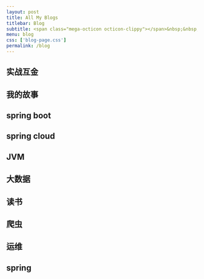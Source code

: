 ```yaml
---
layout: post
title: All My Blogs
titlebar: Blog
subtitle: <span class="mega-octicon octicon-clippy"></span>&nbsp;&nbsp; Take notes about everything new
menu: blog
css: ['blog-page.css']
permalink: /blog
---
```



## 实战互金

<!-- - [百亿互金平台技术栈大起底](http://../arch/2017/06/30/technology-stack.html)
- [从零到百亿互联网金融架构发展史](http://../%E6%9E%B6%E6%9E%84/2017/01/10/%E4%BB%8E%E9%9B%B6%E5%88%B0%E7%99%BE%E4%BA%BF%E4%BA%92%E8%81%94%E7%BD%91%E9%87%91%E8%9E%8D%E6%9E%B6%E6%9E%84%E5%8F%91%E5%B1%95%E5%8F%B2.html)
- [一次生产事故的优化经历](http://../%E4%BC%98%E5%8C%96/2017/02/06/%E4%B8%80%E6%AC%A1%E7%94%9F%E4%BA%A7%E4%BA%8B%E6%95%85%E7%9A%84%E4%BC%98%E5%8C%96%E7%BB%8F%E5%8E%86.html)  
- [一次dns缓存引发的惨案](http://../%E4%BC%98%E5%8C%96/2017/02/09/%E4%B8%80%E6%AC%A1dns%E7%BC%93%E5%AD%98%E5%BC%95%E5%8F%91%E7%9A%84%E6%83%A8%E6%A1%88.html)  
- [一个脚本引发的血案](http://../%E4%BC%98%E5%8C%96/2017/02/12/%E4%B8%80%E4%B8%AA%E8%84%9A%E6%9C%AC%E5%BC%95%E5%8F%91%E7%9A%84%E8%A1%80%E6%A1%88.html)  
- [互联网金融大战黑客](http://../%E4%BC%98%E5%8C%96/2017/02/15/%E4%BA%92%E8%81%94%E7%BD%91%E9%87%91%E8%9E%8D%E5%A4%A7%E6%88%98%E9%BB%91%E5%AE%A2.html)  
- [百亿互金平台救火故事](http://../%E4%BC%98%E5%8C%96/2017/02/16/%E7%99%BE%E4%BA%BF%E4%BA%92%E9%87%91%E5%B9%B3%E5%8F%B0%E6%95%91%E7%81%AB%E6%95%85%E4%BA%8B.html)  
- [如何做一个对账系统](http://../pay/2017/06/13/reconciliation-system.html)  
- [定时任务发展史(一)](http://../java/2017/06/28/timer-task-develop-1.html)  
- [定时任务发展史(二)](http://../java/2017/06/29/timer-task-develop-2.html)   -->

## 我的故事

<!-- - [救人一命是怎样的体验？](http://../life/2017/06/25/save-a-life.html)  
- [老板和易筋经的故事](http://../blog/2017/09/17/boss-anxious.html)  
- [高中毕业，我想出去看看](http://../life/2017/07/03/pingjing-life.html)  
- [思维的局限](http://../life/2017/05/19/Limitations-of-thinking.html)
- [如何在微信公众号优雅的展示代码](http://../other/2017/05/15/wechat-markdown.html)
- [给你1000万你可以把生活过的更好吗？](http://../life/2017/05/05/1000-and-life.html)
- [你看那个人他像一条狗](http://../career/2017/03/26/programmer-confused.html)
- [那些年，我们租过的房子](http://../life/2017/04/21/house-rented.html)
- [六年程序生涯](http://../%E5%85%AD%E5%B9%B4/2016/11/20/%E5%85%AD%E5%B9%B4%E7%A8%8B%E5%BA%8F%E7%94%9F%E6%B6%AF.html)
- [程序员该用哪种姿势来理财](http://../%E7%94%9F%E6%B4%BB/2016/05/08/%E7%A8%8B%E5%BA%8F%E5%91%98%E8%AF%A5%E7%94%A8%E5%93%AA%E7%A7%8D%E5%A7%BF%E5%8A%BF%E6%9D%A5%E7%90%86%E8%B4%A2.html)
- [2016颠倒梦想,2017静心前行](http://../%E7%94%9F%E6%B4%BB/2017/01/01/2016%E9%A2%A0%E5%80%92%E6%A2%A6%E6%83%B3,2017%E9%9D%99%E5%BF%83%E5%89%8D%E8%A1%8C.html)
- [发现另外一个世界-网盘关闭背后](http://../%E7%94%9F%E6%B4%BB/2017/01/18/%E5%8F%91%E7%8E%B0%E5%8F%A6%E5%A4%96%E4%B8%80%E4%B8%AA%E4%B8%96%E7%95%8C.html)
- [我开通了微信公众号](http://../life/2017/04/26/open-wechat.html)
- [大案](http://../life/2017/07/06/big-case.html)  
- [谁说国产无好片](http://../movie/2017/08/06/china-good-movie.html)  
- [童年趣事](http://../life/2017/07/29/childhood-fun.html)   -->


## spring boot 

<!-- - [Spring Boot 精选达人课程，欢迎关注！](http://gitbook.cn/gitchat/column/59f5daa149cd4330613605ba)  
- [springboot(一)：入门篇](http://../springboot/2016/01/06/springboot(%E4%B8%80)-%E5%85%A5%E9%97%A8%E7%AF%87.html)
- [springboot(二)：web综合开发](http://../springboot/2016/02/03/springboot(%E4%BA%8C)-web%E7%BB%BC%E5%90%88%E5%BC%80%E5%8F%91.html)
- [springboot(三)：Spring boot中Redis的使用](http://../springboot/2016/03/06/springboot(%E4%B8%89)-Spring-Boot%E4%B8%ADRedis%E7%9A%84%E4%BD%BF%E7%94%A8.html)
- [springboot(四)：thymeleaf使用详解](http://../springboot/2016/05/01/springboot(%E5%9B%9B)-thymeleaf%E4%BD%BF%E7%94%A8%E8%AF%A6%E8%A7%A3.html)
- [springboot(五)：spring data jpa的使用](http://../springboot/2016/08/20/springboot(%E4%BA%94)-spring-data-jpa%E7%9A%84%E4%BD%BF%E7%94%A8.html)
- [springboot(六)：如何优雅的使用mybatis](http://../springboot/2016/11/06/springboot(%E5%85%AD)-%E5%A6%82%E4%BD%95%E4%BC%98%E9%9B%85%E7%9A%84%E4%BD%BF%E7%94%A8mybatis.html)
- [springboot(七)：springboot+mybatis多数据源最简解决方案](http://../springboot/2016/11/25/springboot(%E4%B8%83)-springboot+mybatis%E5%A4%9A%E6%95%B0%E6%8D%AE%E6%BA%90%E6%9C%80%E7%AE%80%E8%A7%A3%E5%86%B3%E6%96%B9%E6%A1%88.html)
- [springboot(八)：RabbitMQ详解](http://../springboot/2016/11/30/springboot(%E5%85%AB)-RabbitMQ%E8%AF%A6%E8%A7%A3.html)
- [springboot(九)：定时任务](http://../springboot/2016/12/02/springboot(%E4%B9%9D)-%E5%AE%9A%E6%97%B6%E4%BB%BB%E5%8A%A1.html)
- [springboot(十)：邮件服务](http://../springboot/2017/05/06/springboot-mail.html)
- [springboot(十一)：Spring boot中mongodb的使用](http://../springboot/2017/05/08/springboot-mongodb.html)
- [springboot(十二)：springboot如何测试打包部署](http://../springboot/2017/05/09/springboot-deploy.html)
- [springboot(十三)：springboot小技巧](http://../springboot/2017/06/22/springboot-tips.html)
- [springboot(十五)：springboot+jpa+thymeleaf增删改查示例](http://../springboot/2017/09/23/spring-boot-jpa-thymeleaf-curd.html)  
- [springboot(十六)：使用Jenkins部署Spring Boot](http://../springboot/2017/11/11/springboot-jenkins.html)

- **[springboot实战：我们的第一款开源软件](http://../springboot/2016/09/26/springboot%E5%AE%9E%E6%88%98-%E6%88%91%E4%BB%AC%E7%9A%84%E7%AC%AC%E4%B8%80%E6%AC%BE%E5%BC%80%E6%BA%90%E8%BD%AF%E4%BB%B6.html)** -->

## spring cloud 

<!-- - [springcloud(一)：大话Spring Cloud](http://../springcloud/2017/05/01/simple-springcloud.html)
- [springcloud(二)：注册中心Eureka](http://../springcloud/2017/05/10/springcloud-eureka.html)
- [springcloud(三)：服务提供与调用](http://../springcloud/2017/05/12/eureka-provider-constomer.html)
- [springcloud(四)：熔断器Hystrix](http://../springcloud/2017/05/16/springcloud-hystrix.html)
- [springcloud(五)：熔断监控Hystrix Dashboard和Turbine](http://../springcloud/2017/05/18/hystrix-dashboard-turbine.html)
- [springcloud(六)：配置中心git示例](http://../springcloud/2017/05/22/springcloud-config-git.html)
- [springcloud(七)：配置中心svn示例和refresh](http://../springcloud/2017/05/23/springcloud-config-svn-refresh.html)
- [springcloud(八)：配置中心服务化和高可用](http://../springcloud/2017/05/25/springcloud-config-eureka.html)
- [springcloud(九)：配置中心和消息总线（配置中心终结版）](http://../springcloud/2017/05/26/springcloud-config-eureka-bus.html)
- [springcloud(十)：服务网关zuul](http://../springcloud/2017/06/01/gateway-service-zuul.html)  
- [Spring Cloud在国内中小型公司能用起来吗？](http://../springcloud/2017/09/11/can-use-springcloud.html)   
- [中小型互联网公司微服务实践-经验和教训](http://../springcloud/2017/10/19/micro-service-practice.html) -->


## JVM

<!-- - [jvm系列(一):java类的加载机制](http://../jvm/2017/08/19/class-loading-principle.html)
- [jvm系列(二):JVM内存结构](http://../jvm/2017/08/25/jvm-memory-structure.html)
- [jvm系列(三):GC算法 垃圾收集器](http://../jvm/2017/08/29/GC-garbage-collection.html)
- [jvm系列(四):jvm调优-命令篇](http://../jvm/2017/09/03/jvm-command.html)
- [jvm系列(五):Java GC 分析](http://../jvm/2017/09/18/GC-Analysis.html)
- [jvm系列(六):Java服务GC参数调优案例](http://../jvm/2017/09/19/GC-tuning.html)
- [jvm系列(七):jvm调优-工具篇](http://../java/2017/02/22/jvm-tool.html)
- [jvm系列(八):jvm知识点总览](http://../java/2017/03/01/jvm-overview.html)
- [jvm系列(九):如何优化Java GC「译」](http://../jvm/2017/09/21/How-to-optimize-Java-GC.html)
- [jvm系列(十):JVM演讲PPT分享](http://../jvm/2017/09/30/jvm-ppt.html) -->



## 大数据

<!-- - [HBase shell 命令介绍](http://../hbase/2017/07/28/hbase-shell.html)  
- [hbase分布式集群搭建](http://../hbase/2017/07/25/hbase-cluster-setup.html)  
- [hadoop分布式集群搭建](http://../hadoop/2017/07/24/hadoop-cluster-setup.html) 
- [mongodb 3.4 集群搭建：分片+副本集](http://../mongodb/2017/08/05/mongodb-cluster-setup.html)  
- [mongodb 3.4 集群搭建升级版 五台集群](http://../mongodb/2017/08/16/install-mongodb-cluster.html)  
- [mongodb集群性能优化](http://../mongodb/2017/09/01/mongodb-performance-optimization.html)  
- [mongodb集群监控和运维](http://../mongodb/2017/09/06/mongodb-operation.html)  -->


## 读书

<!-- - [技术博客那些事儿](http://../tech/2017/07/16/operating-technology-blog.html)  
- [编程科普书籍推荐](http://../book/2017/06/06/book-list.html)
- [人工智能发展史](http://../book/2017/06/10/intelligent-age.html) -->


## 爬虫

<!-- - [python3爬取1024图片](http://../python/2016/10/30/python3%E7%88%AC%E5%8F%961024%E5%9B%BE%E7%89%87.html)
- [网贷之家的爬虫之旅](http://www.cnblogs.com/ityouknow/p/4423998.html)
- [抓取某一个网站整站的记录](http://www.cnblogs.com/ityouknow/p/5446199.html) -->


## 运维

<!-- - [linux定时备份mysql并同步到其它服务器](http://../mysql/2016/09/09/linux%E5%AE%9A%E6%97%B6%E5%A4%87%E4%BB%BDmysql%E5%B9%B6%E5%90%8C%E6%AD%A5%E5%88%B0%E5%85%B6%E5%AE%83%E6%9C%8D%E5%8A%A1%E5%99%A8.html)
- [Elasticsearch、Logstash、Kibana搭建统一日志分析平台](http://www.cnblogs.com/ityouknow/p/4933103.html)
- [大数据实践-数据同步篇tungsten-relicator（mysql-&gt;mongo）](http://www.cnblogs.com/ityouknow/p/4918164.html)
- [网站文件系统发展&&分布式文件系统fastDFS](http://www.cnblogs.com/ityouknow/p/5344857.html) -->


## spring 

<!-- - [spring aop](http://www.cnblogs.com/ityouknow/p/5329550.html)
- [spring ioc](http://www.cnblogs.com/ityouknow/p/5311360.html)
- [spring 多数据源一致性事务方案](http://www.cnblogs.com/ityouknow/p/4977136.html) -->

